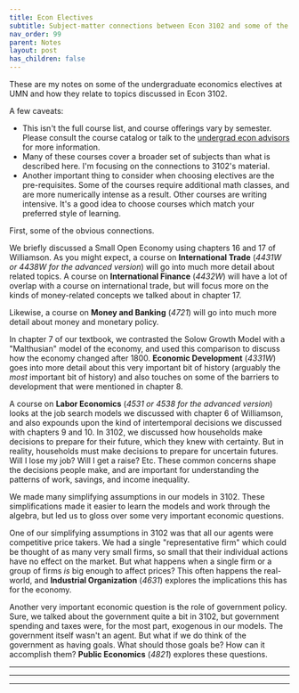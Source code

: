 ```yaml
---
title: Econ Electives
subtitle: Subject-matter connections between Econ 3102 and some of the 4000-level econ electives.
nav_order: 99
parent: Notes
layout: post
has_children: false
---
```


These are my notes on some of the undergraduate economics electives at UMN
and how they relate to topics discussed in Econ 3102. 

A few caveats:
- This isn't the full course list, and course offerings vary by semester. Please consult the course catalog or talk to the [undergrad econ advisors](https://cla.umn.edu/economics/undergraduate/advising) for more information.
- Many of these courses cover a broader set of subjects than what is described here. I'm focusing on the connections to 3102's material.
- Another important thing to consider when choosing electives are the pre-requisites. Some of the courses require additional math classes, and are more numerically intense as a result. Other courses are writing intensive. It's a good idea to choose courses which match your preferred style of learning.


<!--
Students typically 
My goal is to help students find the electives that appeal to them by

## Brief Description on Common Prerequisites

- **Calculus II** (Math 1272 or equivalent) teaches you integral calculus. Integration is an important tool for understanding many different topics.
- **Linear Algebra** and Diff Eq (Math 2243). You've solved systems of equations before. This class extends and formalizes the concepts involved. Linear algebra also teaches you about matrix operations, which let you manipulate many numbers at once, and which are important for econometric techniques.
- **Multivariable Calculus** (Math 2263) takes the concepts and techniques from Calc I and II, and extends them to multiple dimensions. You've already seen a bit of this in your econ classes, whenever you take the partial derivative of a function.
- **Statistics** (Stat 4101 and 4102) teaches you about random distributions, and how to measure and summarize data. 
- Freshman Writing Practice
-->

<!--
TODO: What is freshman writing practice?
I will list it as "writing" in the prereqs


Intro to stats is Stat 3011 3022
5101 and 5102 are mentioned, but only required for 8000 level courses. So I can ignore those here.

Maybe a note about the brief dicsussion of coorelations in class?
Integration is an important tool for understanding topics like uncertainty and inequality.
The underlying concepts are vital for discussing uncertainty and inequality. -->




<!--## Elective Courses Offered this Spring-->

<!--## Electives Related to Topics Covered in 3102-->

<!--## Some Notes Elective Offerings-->


First, some of the obvious connections.

We briefly discussed a Small Open Economy using chapters 16 and 17 of Williamson.
As you might expect, 
a course on **International Trade** (*4431W or 4438W for the advanced version*) will go into much more detail about related topics.
A course on **International Finance** (*4432W*) will have a lot of overlap with a course on international trade, but will focus more on the kinds of money-related concepts we talked about in chapter 17.

Likewise, a course on **Money and Banking** (*4721*) will go into much more detail about money and monetary policy.

In chapter 7 of our textbook, we contrasted the Solow Growth Model with a "Malthusian" model of the economy,
and used this comparison to discuss how the economy changed after 1800. 
**Economic Development** (*4331W*) goes into more detail about this very important bit of history
(arguably the *most* important bit of history)
and also touches on some of the barriers to development that were mentioned in chapter 8.

<!-- relates to the inequality *between* countries.-->
<!--I attach the syllabus. My guess would be very little overlap. We’re doing more econ history stuff and fewer models.-->



<!--
TODO: Blurb about inequality.
Inequality is an important subject in economics, but is difficult to rigorously discuss without an understanding of integral calculus and statistics.
As such, we only very briefly discussed such topics in 3102.
There are several course offerings that explore inequality in more detail.
The main goal of 3102 is to introduce you to the tools of economics. 
-->


<!--Poverty and Income Inequality (*4341*) qualitatively looks at inequality *within* a country, focusing on the United States.
If you want to know more about the inequalities *between* countries, as we touched upon in chapters 7 and 8 of Williamson,
then consider taking a course on Economic Development (*4331W*).

Many other courses touch on the subject of inequality as well.-->




<!--
http://classinfo.umn.edu/?term=1209&subject=ECON&catalog_nbr=4341

### ECON 4341 -- Poverty and Income Inequality

Course Catalog Description
: This course focuses on the economic aspects of poverty and inequality in the United States. The course utilizes economic theory and empirical research to analyze the determinants of, and potential strategies to overcome poverty and inequality. Topics include measurement and trends of poverty and income inequality, labor markets, education, discrimination, residential segregation,  immigration,  hunger and nutrition, US farm policy, food distribution, food security, food aid, the connection between food production and health outcomes, as well as other related themes.



PreReqs
: intermediate courses-->


A course on **Labor Economics** (*4531 or 4538 for the advanced version*) looks at the job search models we discussed with chapter 6 of Williamson, 
and also expounds upon the kind of intertemporal decisions we discussed with chapters 9 and 10.<!--, adding uncertainty into the mix.-->
In 3102, we discussed how households make decisions to prepare for their future, which they knew with certainty.
But in reality, households must make decisions to prepare for uncertain futures.
Will I lose my job? Will I get a raise? Etc.
These common concerns<!--Such shocks--> shape the decisions people make, 
and <!--such shocks--> are important for understanding the patterns of work, savings, and income inequality.


<!--
If I had a lot of time, I could go through Lise's models one by one.
For example, 
https://digifesto.com/2019/11/09/notes-on-krussell-smith-1998-and-macroeconomic-theory/
 Krusell and Smith, 1998 “Income and wealth heterogeneity in the macroeconomy.”
has a model of inequality with different preference parameters. That's pretty easy to design a HW problem around.

-->



<!--
Financial Economics (*4751 or 4758 for the advanced version*) 

Regular reading of the business press (Wall Street Journal, Financial Times, The
Economist, New York Times) is strongly recommended.
• Articles: Each chapter in Bailey’s textbook has a list of references. Other references
will be announced in class.
• Nobel Prize Committee 2013, “Understanding Asset Prices”.

• Hull, John Options, Futures and Other Derivatives Pearson Education, 10th (or ear-
lier) Edition, (useful for the 2nd part of the course).









### ECON 4751 - Financial Economics (4758 - Advanced)

Course Catalog Description
: Financial decisions of firms/investors. Determination of interest rates and asset prices. Role of risk/uncertainty. Emphasizes economic models.
: Efficiency/role of financial markets. Theoretical concepts, empirical evidence. Price of financial assets, value of investment projects, risk management trading strategies.

Connection to Topics in 3102
: decision making under uncertainty and the value of assets was briefly touched upon in HW 9


PreReqs
: One semester of Statistics

### ECON 4758 - Advanced Financial Economics

> 

PreReqs
: Calculus II, Statistics

The objective of this course is to give the student an understanding of the operation
of financial markets and pricing of financial assets. In the first part of the course basic
principles of decision making under uncertainty will be developed. These principles will
then be applied to portfolio selection problem in financial asset markets. Models of financial
asset markets and their implications for valuation of stocks, bonds, options and derivative
assets will be discussed. The role of information in financial markets and issues of market
efficiency will be explored as well.
Current events in financial markets will be regularly discussed in class.-->


























We made many simplifying assumptions in our models in 3102.
These simplifications made it easier to learn the models and work through the algebra,
but led us to gloss over some very important economic questions.

One of our simplifying assumptions in 3102 was that all our agents were competitive price takers.
We had a single "representative firm" which could be thought of as many very small firms, so small that their individual actions have no effect on the market. 
But what happens when a single firm or a group of firms *is* big enough to affect prices?
This often happens the real-world, and **Industrial Organization** (*4631*) explores the implications this has for the economy.

Another very important economic question is the role of government policy. 
Sure, we talked about the government quite a bit in 3102, but government spending and taxes were, for the most part, exogenous in our models. 
The government itself wasn't an agent. 
But what if we do think of the government as having goals. 
What should those goals be? How can it accomplish them?
**Public Economics** (*4821*) explores these questions.














-------------



<!--
### ECON 4831 - Cost-Benefit Analysis

Course Catalog Description
:  Evaluation of benefits and costs of public projects and programs. Issues connected with definition and measurement of benefits and costs. Rate of return and discount. Market imperfections, risk, uncertainty. Case studies.


### ECON 4311 -- Economy of Latin America

Course Catalog Description
: Economic evolution in Latin America since 1950. Trade liberalization, poverty, inflation, development strategies in selected Latin American countries. Theory/applications of important issues.

### ECON 4317 -- The Chinese Economy

Course Catalog Description
: Overview of the Chinese Economy; transition from command economy to a market-based one and effects on economic indicators; current economic issues and concerns of the Chinese economy; role of China in today's world economy.


### ECON 4118 -- Advanced Mathematical Econ

Course Catalog Description
: > Development of selected models of economic behavior in mathematical terms. Topics selected to illustrate advantages of mathematical formulation.

PreReqs
: Calc II, Linear Algebra
-->



<!--
### ECON 4211 -- Principles of Econometrics
> Data analysis/quantitative methods in economics. Violation of classical regression model assumptions, modified estimation procedures that retain desirable properties. Multi-equation models. Computer applications/interpretation of empirical results. 


PreReqs
: Statistics

### ECON 4261 -- Introduction to Econometrics
> For Econ B.S. majors only. Review of basic linear regression model, its variants. Time series/simultaneous equation models. Material may include panel data, censored/truncated regressions, discrete choice models.


PreReqs
: Calculus II, Linear Algebra, Multivariable Calculus, Statistics

Math 4242 Applied Linear Algebra Recommended.


Connection to measurement stuff?

-->



--------------------------------------------------------------------


<!--
## Graduate-level courses?

"Instructor Consent Required"



### ECON 4161 -- Microeconomic Analysis I+II

> Theories of consumer demand, producer supply, and market equilibrium. General equilibrium and welfare. May include topics such as externalities, economics of information/uncertainty. Seven-week course.

> 	Theories of consumer, producer, and market equilibrium. Includes general equilibrium, welfare, externalities, topics in information and uncertainty, and game theory. Seven-week course.


### ECON 4162 -- Microeconomic Analysis III +IV
> The course is an introduction to basic concepts of stochastic calculus and application in economic analysis and finance. The aim of the course is to provide a treatment of the prerequisites. The requirements are basic probability and real analysis concepts; these will be reviewed in the first lectures.

> Theory and applications of dynamic optimal control to economic environments. Analysis of barrier problems, where a single decision must be made at some point in time; analysis of optimal control problems where multiple, continuous decisions are made over time. May include investment decisions, regulated decision-making and elements of dynamic contracting.

PreReqs
: Calc II, Linear Algebra, Multivariable Calculus, Statistics




### ECON 4165,4116,4167,4168 -- Macroeconomic Theory

> 	Dynamic general equilibrium models: solving for paths of interest rates, consumption, investment, and prices. Seven-week course. Meets with 8105.


PreReqs
: Calc II, Linear Algebra, Multivariable Calculus, Statistics


-->

--------------------------------------------------------------------


<!--

## Other 4000-level Economics Electives


### ECON 4108 - Advanced Game Theory and Applications

> 	For Econ B.S. students only. Games. Normal form, extensive form. Wars of attrition. Games of timing. Bargaining applications in industrial organization, macroeconomics, international economics.

PreReqs
: Calc II


### ECON 4113 - Introduction to Mathematical Economics
> 	Development of selected models of economic behavior in mathematical terms. Topics selected to illustrate advantages of mathematical formulation.

PreReqs
: Calc II, Linear Algebra



### ECON 4115 -- Uncertainty and Information

> This Microeconomic theory course focuses on economies under uncertainty with possibly asymmetric information. Individual behavior of consumers and that of markets are studied under uncertainty with incomplete information. Related topics in technology and innovation. the information economy, and networks will be examined.


PreReqs
: Calc II, Linear Algebra, (Statistics recommended)
























### ECON 4438W - Advanced International Trade
> Theories of trade/explanations of trade patterns. Trade restrictions. Commercial policy. International factor movements. Economic growth/development. Multinational corporations. Regional integration.

PreReqs
: Calculus II, Writing









### ECON 4337 - Comparative Economic Systems
> 	Functions of economic systems; market economy versus centrally planned economy. Comparison of different economic systems. Post socialist transitions in Eastern Europe, Russia, and China. Initial conditions and strategies for reforms; results of reforms in terms of key economic indicators.


PreReqs
: intermediate courses






### ECON 4425 - London: Trade and Brexit

> The seminar includes a history of trade and culture in UK and London since the 1500s up until the formation of the EU. It also includes UK plans for Brexit, and will discuss economic outcomes of it on London and international trade.

### ECON 4428 - London's Economy, International Trade, and BREXIT
	
> London is a “global city”- and has evolved from being a city of merchandise trade to being one of the premier financial services centers and cultural melting-pot in the world. The course explores the role of financial services, merchandise trade, trade policy, immigrant populations and cultures, and current race relations in the evolution of modern London. Globalization, the interactions and interdependencies between the city of London and the rest of the world, are researched and explored through class work and daily site visits to major economic and cultural locales.







### ECON 4731 - Macroeconomic Policy
> Monetary vs. fiscal policy debate in the context of the underlying macroeconomic theory controversy. Comparison of Keynesian, Monetarist, and Classical theories; rational expectations; policy ineffectiveness; time inconsistency; rules vs. discretion; budget deficits; unemployment and inflation.





### ECON 5890 - Economics of the Health-Care System

> 	Economic analysis of U.S. health-care sector. Emphasizes problems of pricing, production, distribution. Health-care services as one factor contributing to nation's health.



-->












